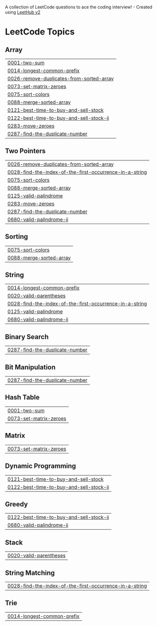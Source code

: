 A collection of LeetCode questions to ace the coding interview! - Created using [LeetHub v2](https://github.com/arunbhardwaj/LeetHub-2.0)
<!---LeetCode Topics Start-->
# LeetCode Topics
## Array
|  |
| ------- |
| [0001-two-sum](https://github.com/Ritupan-Deka/DSA/tree/master/0001-two-sum) |
| [0014-longest-common-prefix](https://github.com/Ritupan-Deka/DSA/tree/master/0014-longest-common-prefix) |
| [0026-remove-duplicates-from-sorted-array](https://github.com/Ritupan-Deka/DSA/tree/master/0026-remove-duplicates-from-sorted-array) |
| [0073-set-matrix-zeroes](https://github.com/Ritupan-Deka/DSA/tree/master/0073-set-matrix-zeroes) |
| [0075-sort-colors](https://github.com/Ritupan-Deka/DSA/tree/master/0075-sort-colors) |
| [0088-merge-sorted-array](https://github.com/Ritupan-Deka/DSA/tree/master/0088-merge-sorted-array) |
| [0121-best-time-to-buy-and-sell-stock](https://github.com/Ritupan-Deka/DSA/tree/master/0121-best-time-to-buy-and-sell-stock) |
| [0122-best-time-to-buy-and-sell-stock-ii](https://github.com/Ritupan-Deka/DSA/tree/master/0122-best-time-to-buy-and-sell-stock-ii) |
| [0283-move-zeroes](https://github.com/Ritupan-Deka/DSA/tree/master/0283-move-zeroes) |
| [0287-find-the-duplicate-number](https://github.com/Ritupan-Deka/DSA/tree/master/0287-find-the-duplicate-number) |
## Two Pointers
|  |
| ------- |
| [0026-remove-duplicates-from-sorted-array](https://github.com/Ritupan-Deka/DSA/tree/master/0026-remove-duplicates-from-sorted-array) |
| [0028-find-the-index-of-the-first-occurrence-in-a-string](https://github.com/Ritupan-Deka/DSA/tree/master/0028-find-the-index-of-the-first-occurrence-in-a-string) |
| [0075-sort-colors](https://github.com/Ritupan-Deka/DSA/tree/master/0075-sort-colors) |
| [0088-merge-sorted-array](https://github.com/Ritupan-Deka/DSA/tree/master/0088-merge-sorted-array) |
| [0125-valid-palindrome](https://github.com/Ritupan-Deka/DSA/tree/master/0125-valid-palindrome) |
| [0283-move-zeroes](https://github.com/Ritupan-Deka/DSA/tree/master/0283-move-zeroes) |
| [0287-find-the-duplicate-number](https://github.com/Ritupan-Deka/DSA/tree/master/0287-find-the-duplicate-number) |
| [0680-valid-palindrome-ii](https://github.com/Ritupan-Deka/DSA/tree/master/0680-valid-palindrome-ii) |
## Sorting
|  |
| ------- |
| [0075-sort-colors](https://github.com/Ritupan-Deka/DSA/tree/master/0075-sort-colors) |
| [0088-merge-sorted-array](https://github.com/Ritupan-Deka/DSA/tree/master/0088-merge-sorted-array) |
## String
|  |
| ------- |
| [0014-longest-common-prefix](https://github.com/Ritupan-Deka/DSA/tree/master/0014-longest-common-prefix) |
| [0020-valid-parentheses](https://github.com/Ritupan-Deka/DSA/tree/master/0020-valid-parentheses) |
| [0028-find-the-index-of-the-first-occurrence-in-a-string](https://github.com/Ritupan-Deka/DSA/tree/master/0028-find-the-index-of-the-first-occurrence-in-a-string) |
| [0125-valid-palindrome](https://github.com/Ritupan-Deka/DSA/tree/master/0125-valid-palindrome) |
| [0680-valid-palindrome-ii](https://github.com/Ritupan-Deka/DSA/tree/master/0680-valid-palindrome-ii) |
## Binary Search
|  |
| ------- |
| [0287-find-the-duplicate-number](https://github.com/Ritupan-Deka/DSA/tree/master/0287-find-the-duplicate-number) |
## Bit Manipulation
|  |
| ------- |
| [0287-find-the-duplicate-number](https://github.com/Ritupan-Deka/DSA/tree/master/0287-find-the-duplicate-number) |
## Hash Table
|  |
| ------- |
| [0001-two-sum](https://github.com/Ritupan-Deka/DSA/tree/master/0001-two-sum) |
| [0073-set-matrix-zeroes](https://github.com/Ritupan-Deka/DSA/tree/master/0073-set-matrix-zeroes) |
## Matrix
|  |
| ------- |
| [0073-set-matrix-zeroes](https://github.com/Ritupan-Deka/DSA/tree/master/0073-set-matrix-zeroes) |
## Dynamic Programming
|  |
| ------- |
| [0121-best-time-to-buy-and-sell-stock](https://github.com/Ritupan-Deka/DSA/tree/master/0121-best-time-to-buy-and-sell-stock) |
| [0122-best-time-to-buy-and-sell-stock-ii](https://github.com/Ritupan-Deka/DSA/tree/master/0122-best-time-to-buy-and-sell-stock-ii) |
## Greedy
|  |
| ------- |
| [0122-best-time-to-buy-and-sell-stock-ii](https://github.com/Ritupan-Deka/DSA/tree/master/0122-best-time-to-buy-and-sell-stock-ii) |
| [0680-valid-palindrome-ii](https://github.com/Ritupan-Deka/DSA/tree/master/0680-valid-palindrome-ii) |
## Stack
|  |
| ------- |
| [0020-valid-parentheses](https://github.com/Ritupan-Deka/DSA/tree/master/0020-valid-parentheses) |
## String Matching
|  |
| ------- |
| [0028-find-the-index-of-the-first-occurrence-in-a-string](https://github.com/Ritupan-Deka/DSA/tree/master/0028-find-the-index-of-the-first-occurrence-in-a-string) |
## Trie
|  |
| ------- |
| [0014-longest-common-prefix](https://github.com/Ritupan-Deka/DSA/tree/master/0014-longest-common-prefix) |
<!---LeetCode Topics End-->